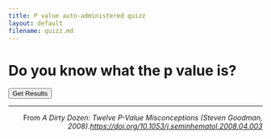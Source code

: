 ```yaml
---
title: P value auto-administered quizz
layout: default
filename: quizz.md
---
```

# Do you know what the p value is?

<body>
	<link rel="stylesheet" href="quizz_style.css">
	<!-- Divisin for quizz stuff -->
	<div id="quiz"></div>
	<!--  Button -->
	<button id="submit">Get Results</button>
	<!--  Results -->
	<div id="results"></div>
	<!--  Way out -->
	<div id="way_out"></div>
	<script src="quizz.js"></script>
	
</body>

---------

<div style="text-align: right">From <i> A Dirty Dozen: Twelve P-Value Misconceptions (Steven Goodman, 2008).<a href="https://doi.org/10.1053/j.seminhematol.2008.04.003">https://doi.org/10.1053/j.seminhematol.2008.04.003</a></p>
